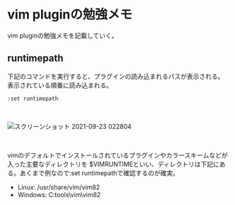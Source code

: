 # vim pluginの勉強メモ

vim pluginの勉強メモを記載していく。

## runtimepath

下記のコマンドを実行すると、プラグインの読み込まれるパスが表示される。
表示されている順番に読み込まれる。

```
:set runtimepath
```

<br />

![スクリーンショット 2021-09-23 022804](https://user-images.githubusercontent.com/43819429/134392447-0fa86e12-82c8-40a2-ac5f-d0b6b4158b20.png)

<br />

vimのデフォルトでインストールされているプラグインやカラースキームなどが入った主要なディレクトリを
$VIMRUNTIMEといい、ディレクトリは下記にある。あくまで例なので:set runtimepathで確認するのが確実。

- Linux: /usr/share/vim/vim82
- Windows: C:tools\vim\vim82

<br />

